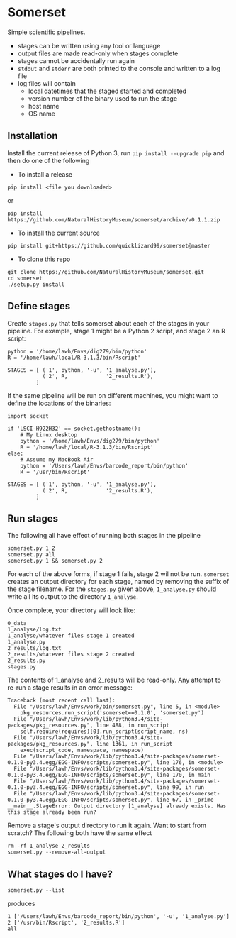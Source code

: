 # Somerset

Simple scientific pipelines.

* stages can be written using any tool or language
* output files are made read-only when stages complete
* stages cannot be accidentally run again
* `stdout` and `stderr` are both printed to the console and written to a log file
* log files will contain
    * local datetimes that the staged started and completed
    * version number of the binary used to run the stage
    * host name
    * OS name

## Installation

Install the current release of Python 3, run `pip install --upgrade pip` and
then do one of the following

* To install a release

```
pip install <file you downloaded>
```

or

```
pip install https://github.com/NaturalHistoryMuseum/somerset/archive/v0.1.1.zip
```

* To install the current source


```
pip install git+https://github.com/quicklizard99/somerset@master
```

* To clone this repo

```
git clone https://github.com/NaturalHistoryMuseum/somerset.git
cd somerset
./setup.py install
```

## Define stages

Create `stages.py` that tells somerset about each of the stages in your pipeline.
For example, stage 1 might be a Python 2 script, and stage 2 an R script:

    python = '/home/lawh/Envs/dig279/bin/python'
    R = '/home/lawh/local/R-3.1.3/bin/Rscript'

    STAGES = [ ('1', python, '-u', '1_analyse.py'),
               ('2', R,            '2_results.R'),
             ]

If the same pipeline will be run on different machines, you might want to
define the locations of the binaries:

    import socket

    if 'LSCI-H922H32' == socket.gethostname():
        # My Linux desktop
        python = '/home/lawh/Envs/dig279/bin/python'
        R = '/home/lawh/local/R-3.1.3/bin/Rscript'
    else:
        # Assume my MacBook Air
        python = '/Users/lawh/Envs/barcode_report/bin/python'
        R = '/usr/bin/Rscript'

    STAGES = [ ('1', python, '-u', '1_analyse.py'),
               ('2', R,            '2_results.R'),
             ]


## Run stages

The following all have effect of running both stages in the pipeline

    somerset.py 1 2
    somerset.py all
    somerset.py 1 && somerset.py 2

For each of the above forms, if stage 1 fails, stage 2 wil not be run.
`somerset` creates an output directory for each stage, named by removing the
suffix of the stage filename. For the `stages.py` given above, `1_analyse.py`
should write all its output to the directory `1_analyse`.

Once complete, your directory will look like:

    0_data
    1_analyse/log.txt
    1_analyse/whatever files stage 1 created
    1_analyse.py
    2_results/log.txt
    2_results/whatever files stage 2 created
    2_results.py
    stages.py

The contents of 1_analyse and 2_results will be read-only. Any attempt to re-run
a stage results in an error message:

    Traceback (most recent call last):
      File "/Users/lawh/Envs/work/bin/somerset.py", line 5, in <module>
        pkg_resources.run_script('somerset==0.1.0', 'somerset.py')
      File "/Users/lawh/Envs/work/lib/python3.4/site-packages/pkg_resources.py", line 488, in run_script
        self.require(requires)[0].run_script(script_name, ns)
      File "/Users/lawh/Envs/work/lib/python3.4/site-packages/pkg_resources.py", line 1361, in run_script
        exec(script_code, namespace, namespace)
      File "/Users/lawh/Envs/work/lib/python3.4/site-packages/somerset-0.1.0-py3.4.egg/EGG-INFO/scripts/somerset.py", line 176, in <module>
      File "/Users/lawh/Envs/work/lib/python3.4/site-packages/somerset-0.1.0-py3.4.egg/EGG-INFO/scripts/somerset.py", line 170, in main
      File "/Users/lawh/Envs/work/lib/python3.4/site-packages/somerset-0.1.0-py3.4.egg/EGG-INFO/scripts/somerset.py", line 99, in run
      File "/Users/lawh/Envs/work/lib/python3.4/site-packages/somerset-0.1.0-py3.4.egg/EGG-INFO/scripts/somerset.py", line 67, in _prime
    __main__.StageError: Output directory [1_analyse] already exists. Has this stage already been run?

Remove a stage's output directory to run it again. Want to start from scratch?
The following both have the same effect

    rm -rf 1_analyse 2_results
    somerset.py --remove-all-output

## What stages do I have?

    somerset.py --list

produces

    1 ['/Users/lawh/Envs/barcode_report/bin/python', '-u', '1_analyse.py']
    2 ['/usr/bin/Rscript', '2_results.R']
    all
